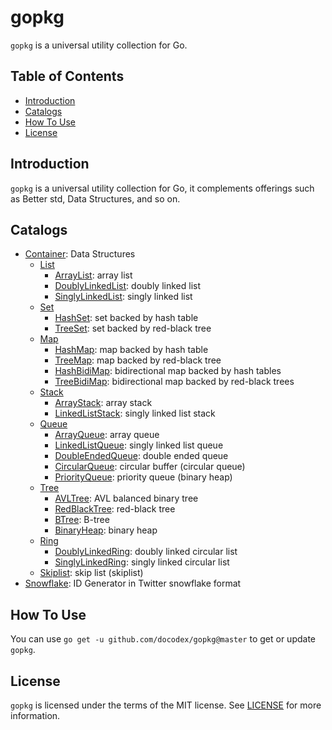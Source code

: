 # gopkg

`gopkg` is a universal utility collection for Go.

## Table of Contents

- [Introduction](#Introduction)
- [Catalogs](#Catalogs)
- [How To Use](#How-To-Use)
- [License](#License)

## Introduction

`gopkg` is a universal utility collection for Go, it complements offerings such as Better std, Data Structures, and so on.

## Catalogs

- [Container](https://github.com/docodex/gopkg/tree/master/container): Data Structures
    - [List](https://github.com/docodex/gopkg/tree/master/container/list)
        - [ArrayList](https://github.com/docodex/gopkg/tree/master/container/list/arraylist): array list
        - [DoublyLinkedList](https://github.com/docodex/gopkg/tree/master/container/list/doublylinkedlist): doubly linked list
        - [SinglyLinkedList](https://github.com/docodex/gopkg/tree/master/container/list/singlylinkedlist): singly linked list
    - [Set](https://github.com/docodex/gopkg/tree/master/container/set)
        - [HashSet](https://github.com/docodex/gopkg/tree/master/container/set/hashset): set backed by hash table
        - [TreeSet](https://github.com/docodex/gopkg/tree/master/container/set/treeset): set backed by red-black tree
    - [Map](https://github.com/docodex/gopkg/tree/master/container/dict)
        - [HashMap](https://github.com/docodex/gopkg/tree/master/container/dict/hashmap): map backed by hash table
        - [TreeMap](https://github.com/docodex/gopkg/tree/master/container/dict/treemap): map backed by red-black tree
        - [HashBidiMap](https://github.com/docodex/gopkg/tree/master/container/dict/hashbidimap): bidirectional map backed by hash tables
        - [TreeBidiMap](https://github.com/docodex/gopkg/tree/master/container/dict/treebidimap): bidirectional map backed by red-black trees
    - [Stack](https://github.com/docodex/gopkg/tree/master/container/stack)
        - [ArrayStack](https://github.com/docodex/gopkg/tree/master/container/stack/arraystack): array stack
        - [LinkedListStack](https://github.com/docodex/gopkg/tree/master/container/stack/linkedliststack): singly linked list stack
    - [Queue](https://github.com/docodex/gopkg/tree/master/container/queue)
        - [ArrayQueue](https://github.com/docodex/gopkg/tree/master/container/queue/arrayqueue): array queue
        - [LinkedListQueue](https://github.com/docodex/gopkg/tree/master/container/queue/linkedlistqueue): singly linked list queue
        - [DoubleEndedQueue](https://github.com/docodex/gopkg/tree/master/container/queue/deque): double ended queue
        - [CircularQueue](https://github.com/docodex/gopkg/tree/master/container/queue/circularqueue): circular buffer (circular queue)
        - [PriorityQueue](https://github.com/docodex/gopkg/tree/master/container/queue/priorityqueue): priority queue (binary heap)
    - [Tree](https://github.com/docodex/gopkg/tree/master/container/tree)
        - [AVLTree](https://github.com/docodex/gopkg/tree/master/container/tree/avltree): AVL balanced binary tree
        - [RedBlackTree](https://github.com/docodex/gopkg/tree/master/container/tree/redblacktree): red-black tree
        - [BTree](https://github.com/docodex/gopkg/tree/master/container/tree/btree): B-tree
        - [BinaryHeap](https://github.com/docodex/gopkg/tree/master/container/tree/binaryheap): binary heap
    - [Ring](https://github.com/docodex/gopkg/tree/master/container/ring)
        - [DoublyLinkedRing](https://github.com/docodex/gopkg/tree/master/container/ring/doublylinkedring): doubly linked circular list
        - [SinglyLinkedRing](https://github.com/docodex/gopkg/tree/master/container/ring/singlylinkedring): singly linked circular list
    - [Skiplist](https://github.com/docodex/gopkg/tree/master/container/skiplist): skip list (skiplist)
- [Snowflake](https://github.com/docodex/gopkg/tree/master/snowflake): ID Generator in Twitter snowflake format

## How To Use

You can use `go get -u github.com/docodex/gopkg@master` to get or update `gopkg`.

## License

`gopkg` is licensed under the terms of the MIT license. See [LICENSE](LICENSE) for more information.
